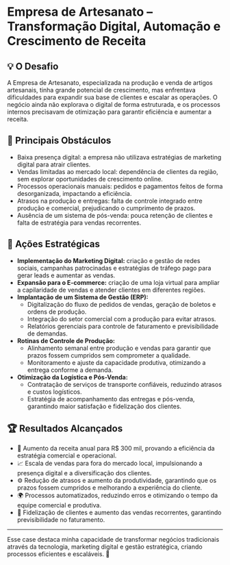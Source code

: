 # Empresa de Artesanato – Transformação Digital, Automação e Crescimento de Receita

## 💡 O Desafio

A Empresa de Artesanato, especializada na produção e venda de artigos artesanais, tinha grande potencial de crescimento, mas enfrentava dificuldades para expandir sua base de clientes e escalar as operações. O negócio ainda não explorava o digital de forma estruturada, e os processos internos precisavam de otimização para garantir eficiência e aumentar a receita.

## 🎯 Principais Obstáculos

- Baixa presença digital: a empresa não utilizava estratégias de marketing digital para atrair clientes.
- Vendas limitadas ao mercado local: dependência de clientes da região, sem explorar oportunidades de crescimento online.
- Processos operacionais manuais: pedidos e pagamentos feitos de forma desorganizada, impactando a eficiência.
- Atrasos na produção e entregas: falta de controle integrado entre produção e comercial, prejudicando o cumprimento de prazos.
- Ausência de um sistema de pós-venda: pouca retenção de clientes e falta de estratégia para vendas recorrentes.

## 🔧 Ações Estratégicas

- **Implementação do Marketing Digital:** criação e gestão de redes sociais, campanhas patrocinadas e estratégias de tráfego pago para gerar leads e aumentar as vendas.
- **Expansão para o E-commerce:** criação de uma loja virtual para ampliar a capilaridade de vendas e atender clientes em diferentes regiões.
- **Implantação de um Sistema de Gestão (ERP):**
  - Digitalização do fluxo de pedidos de vendas, geração de boletos e ordens de produção.
  - Integração do setor comercial com a produção para evitar atrasos.
  - Relatórios gerenciais para controle de faturamento e previsibilidade de demandas.
- **Rotinas de Controle de Produção:**
  - Alinhamento semanal entre produção e vendas para garantir que prazos fossem cumpridos sem comprometer a qualidade.
  - Monitoramento e ajuste da capacidade produtiva, otimizando a entrega conforme a demanda.
- **Otimização da Logística e Pós-Venda:**
  - Contratação de serviços de transporte confiáveis, reduzindo atrasos e custos logísticos.
  - Estratégia de acompanhamento das entregas e pós-venda, garantindo maior satisfação e fidelização dos clientes.

## 🏆 Resultados Alcançados

- 🚀 Aumento da receita anual para R$ 300 mil, provando a eficiência da estratégia comercial e operacional.
- 📈 Escala de vendas para fora do mercado local, impulsionando a presença digital e a diversificação dos clientes.
- ⚙️ Redução de atrasos e aumento da produtividade, garantindo que os prazos fossem cumpridos e melhorando a experiência do cliente.
- 🌍 Processos automatizados, reduzindo erros e otimizando o tempo da equipe comercial e produtiva.
- 🔁 Fidelização de clientes e aumento das vendas recorrentes, garantindo previsibilidade no faturamento.

---

Esse case destaca minha capacidade de transformar negócios tradicionais através da tecnologia, marketing digital e gestão estratégica, criando processos eficientes e escaláveis. 🚀
